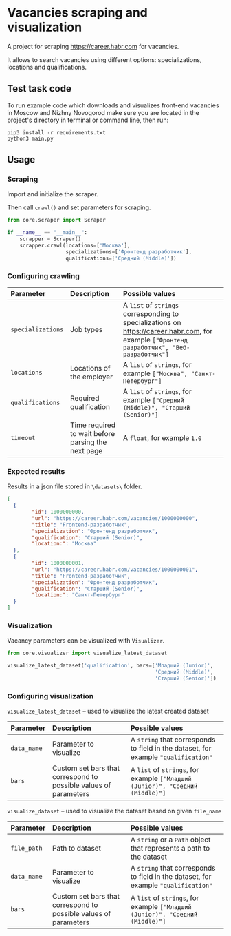 # Vacancies scraping and visualization

A project for scraping https://career.habr.com for vacancies.

It allows to search vacancies using different options:
specializations, locations and qualifications.

## Test task code

To run example code which downloads and visualizes front-end vacancies in Moscow and Nizhny Novogorod make sure you are located in the project's directory in terminal or command line, then run:
```commandline
pip3 install -r requirements.txt
python3 main.py
```

## Usage

### Scraping

Import and initialize the scraper.

Then call `crawl()` and set parameters for scraping.

```py
from core.scraper import Scraper

if __name__ == "__main__":
    scrapper = Scraper()
    scrapper.crawl(locations=['Москва'],
                   specializations=['Фронтенд разработчик'],
                   qualifications=['Средний (Middle)'])
```

### Configuring crawling

| Parameter         | Description                                        | Possible values                                                                                                                              |
|:------------------|:---------------------------------------------------|:---------------------------------------------------------------------------------------------------------------------------------------------|
| `specializations` | Job types                                          | A `list` of `strings` corresponding to specializations on https://career.habr.com, for example `["Фронтенд разработчик", "Веб-разработчик"]` |
| `locations`       | Locations of the employer                          | A `list` of `strings`, for example `["Москва", "Санкт-Петербург"]`                                                                           |
| `qualifications`  | Required qualification                             | A `list` of `strings`, for example `["Средний (Middle)", "Старший (Senior)"]`                                                                |
| `timeout`         | Time required to wait before parsing the next page | A `float`, for example `1.0`                                                                                                                 |

### Expected results

Results in a json file stored in `\datasets\` folder.

```json
[
  {
        "id": 1000000000,
        "url": "https://career.habr.com/vacancies/1000000000",
        "title": "Frontend-разработчик",
        "specialization": "Фронтенд разработчик",
        "qualification": "Старший (Senior)",
        "location:": "Москва"
  },
  {
        "id": 1000000001,
        "url": "https://career.habr.com/vacancies/1000000001",
        "title": "Frontend-разработчик",
        "specialization": "Фронтенд разработчик",
        "qualification": "Старший (Senior)",
        "location:": "Санкт-Петербург"
  }
]
```

### Visualization

Vacancy parameters can be visualized  with `Visualizer`.

```py
from core.visualizer import visualize_latest_dataset

visualize_latest_dataset('qualification', bars=['Младший (Junior)',
                                                'Средний (Middle)',
                                                'Старший (Senior)'])
```

### Configuring visualization

`visualize_latest_dataset` – used to visualize the latest created dataset

| Parameter        | Description                                                      | Possible values                                                                      |
|:-----------------|:-----------------------------------------------------------------|:-------------------------------------------------------------------------------------|
| `data_name`      | Parameter to visualize                                           | A `string` that corresponds to field in the dataset, for example `"qualification"`   |
| `bars`           | Custom set bars that correspond to possible values of parameters | A `list` of `strings`, for example `["Младший (Junior)", "Средний (Middle)"]`        |

`visualize_dataset` – used to visualize the dataset based on given `file_name`

| Parameter   | Description                                                      | Possible values                                                                      |
|:------------|:-----------------------------------------------------------------|:-------------------------------------------------------------------------------------|
| `file_path` | Path to dataset                                                  | A `string` or a `Path` object that represents a path to the dataset                  |
| `data_name` | Parameter to visualize                                           | A `string` that corresponds to field in the dataset, for example `"qualification"`   |
| `bars`      | Custom set bars that correspond to possible values of parameters | A `list` of `strings`, for example `["Младший (Junior)", "Средний (Middle)"]`        |
